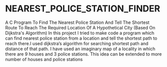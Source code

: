 # NEAREST_POLICE_STATION_FINDER
A C Program  To Find The Nearest Police Station And Tell The Shortest Route To Reach The Required Location  Of A Hypothetical City (Based On Dijkstra's Algorithm)
In this project I tried to make code a program which can find nearest police station from a location and tell the shortest path to reach there.I used dijkstra’s algorithm for searching shortest path and distance of that path. I have used an imaginary map of a locality in which there are 9 houses and 3 police stations. This idea can be extended to more number of houses and police stations
